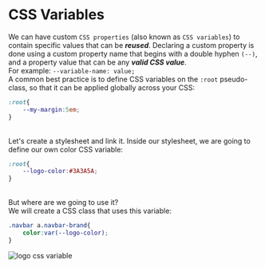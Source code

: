 # CSS Variables
We can have custom `CSS properties` (also known as `CSS variables`) to contain specific values that can be ***reused***. Declaring a custom property is done using a custom property name that begins with a double hyphen `(--)`, and a property value that can be any ***valid CSS value***.
<br/>
For example: `--variable-name: value;`
<br/>
A common best practice is to define CSS variables on the `:root` pseudo-class, so that it can be applied globally across your CSS:
```CSS
:root{
    --my-margin:5em;
}
```
<br/>
Let's create a stylesheet and link it. Inside our stylesheet, we are going to define our own color CSS variable:

```CSS
:root{
    --logo-color:#3A3A5A;
}
```
<br/>
But where are we going to use it? 
<br/>
We will create a CSS class that uses this variable:

```CSS
.navbar a.navbar-brand{
    color:var(--logo-color);
}
```
![logo css variable](https://user-images.githubusercontent.com/18662979/156927670-962a6671-3634-4425-adb7-eed2f6550098.JPG)
